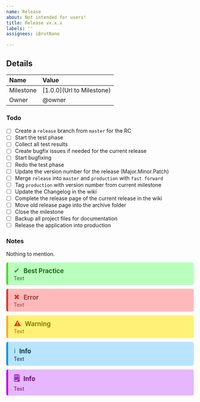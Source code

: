 ```yaml
---
name: Release
about: Not intended for users! 
title: Release vx.x.x
labels: ''
assignees: iBrotNano

---
```


## Details

| Name      | Value |
| :-------- | :---- |
| Milestone | [1.0.0](Url to Milestone) |
| Owner     | @owner |

### Todo

- [ ] Create a `release` branch from `master` for the RC
- [ ] Start the test phase
- [ ] Collect all test results
- [ ] Create bugfix issues if needed for the current release
- [ ] Start bugfixing
- [ ] Redo the test phase
- [ ] Update the version number for the release (Major.Minor.Patch)
- [ ] Merge `release`  into `master` and `production` with `fast forward`
- [ ] Tag `production` with version number from current milestone
- [ ] Update the Changelog in the wiki
- [ ] Complete the release page of the current release in the wiki
- [ ] Move old release page into the archive folder
- [ ] Close the milestone
- [ ] Backup all project files for documentation
- [ ] Release the application into production

### Notes

Nothing to mention.

<div style="color:#206815; background-color: #b9ffbe; display: block; padding: 10px 15px; border-left: 5px solid #4bd737; margin: 10px 0; border-radius: 5px"><span style="font-size: 1.4em; padding-right: 10px; color: #309f20;">✔</span><span style="font-size: 1.2em; font-weight: bold;">Best Practice</span><br/>Text</div>
<div style="color:#a03838; background-color: #ffb9b9; display: block; padding: 10px 15px; border-left: 5px solid #db3733; margin: 10px 0; border-radius: 5px"><span style="font-size: 1.4em; padding-right: 10px; color: #db3733;">✖</span><span style="font-size: 1.2em; font-weight: bold;">Error</span><br/>Text</div>
<div style="color:#8a7900; background-color: #fff177; display: block; padding: 10px 15px; border-left: 5px solid #fbac1a; margin: 10px 0; border-radius: 5px"><span style="font-size: 1.4em; padding-right: 10px; color: #dd4200;">⚠</span><span style="font-size: 1.2em; font-weight: bold;">Warning</span><br/>Text</div>
<div style="color:#00314f; background-color: #b9e4ff; display: block; padding: 10px 15px; border-left: 5px solid #0094ec; margin: 10px 0; border-radius: 5px"><span style="font-size: 1.4em; padding-right: 10px; color: #007bc6;">ℹ</span><span style="font-size: 1.2em; font-weight: bold;">Info</span><br/>Text</div>
<div style="color:#6a0176; background-color: #e6b7ff; display: block; padding: 10px 15px; border-left: 5px solid #c004ff; margin: 10px 0; border-radius: 5px"><span style="font-size: 1.4em; padding-right: 10px; color: #8000aa; font-weight: bold;">🗒</span><span style="font-size: 1.2em; font-weight: bold;">Info</span><br/>Text</div>
